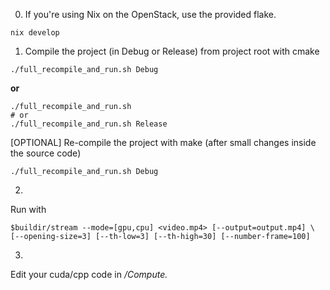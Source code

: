 0. If you're using Nix on the OpenStack, use the provided flake.

```
nix develop
```

1. Compile the project (in Debug or Release) from project root with cmake

```
./full_recompile_and_run.sh Debug
```

**or**

```
./full_recompile_and_run.sh 
# or
./full_recompile_and_run.sh Release
```

[OPTIONAL] Re-compile the project with make (after small changes inside the source code)

```
./full_recompile_and_run.sh Debug
```

2.
Run with

```
$buildir/stream --mode=[gpu,cpu] <video.mp4> [--output=output.mp4] \
[--opening-size=3] [--th-low=3] [--th-high=30] [--number-frame=100]
```

3.
Edit your cuda/cpp code in */Compute.*
